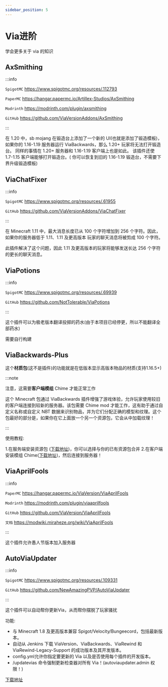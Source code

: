 ```yaml
---
sidebar_position: 5
---
```


# Via进阶

学会更多关于 via 的知识

## AxSmithing

:::info

`SpigotMC` https://www.spigotmc.org/resources/.112793

`PaperMC` https://hangar.papermc.io/Artillex-Studios/AxSmithing

`Modrinth` https://modrinth.com/plugin/axsmithing

`GitHub` https://github.com/ViaVersionAddons/AxSmithing

:::

在 1.20 中，sb mojang 在锻造台上添加了一个新的 UI(也就是添加了锻造模板)，如果你的 1.16-1.19 服务器运行 ViaBackwards，那么 1.20+ 玩家将无法打开锻造台。
同样的事情在 1.20+ 服务器和 1.16-1.19 客户端上也是如此。 该插件还使 1.7-1.15 客户端能够打开锻造台。( 你可以恢复到旧的 1.16-1.19 锻造台，不需要下界升级锻造模板)

## ViaChatFixer

:::info

`SpigotMC` https://www.spigotmc.org/resources/.61955

`GitHub` https://github.com/ViaVersionAddons/ViaChatFixer

:::

在 Minecraft 1.11 中，最大消息长度已从 100 个字符增加到 256 个字符。因此，如果你的服务器低于 1.11、1.11 及更高版本 玩家的聊天消息将被剪成 100 个字符。

此插件解决了这个问题，因此 1.11 及更高版本的玩家将能够发送长达 256 个字符的更长的聊天消息。

## ViaPotions

:::info

`SpigotMC` https://www.spigotmc.org/resources/.69939

`GitHub` https://github.com/NotTolerable/ViaPotions

:::

这个插件可以为极老版本翻译投掷的药水(由于本项目已经停更，所以不能翻译全部药水)

需要自行构建

## ViaBackwards-Plus

这个**材质包**(这不是插件)的功能就是在低版本显示高版本物品的材质(支持1.16.5+)

:::note

注意，这需要**客户端模组** Chime 才能正常工作

这个 Minecraft 包通过 ViaBackwards 插件增强了游戏体验，允许玩家使用较旧的客户端连接到较新的服务器。该包需要 Chime mod 才能工作，这有助于通过自定义名称或自定义 NBT 数据来识别物品，并为它们分配正确的模型和纹理。这个包最好的部分是，如果你在它上面放一个另一个资源包，它会从中加载纹理！

:::

使用教程:

1.在服务端安装资源包 ([下载地址](https://github.com/ViaVersionAddons/ViaBackwards-Plus))，你可以选择与你的已有资源包合并
2.在客户端安装模组 Chime([下载地址](https://modrinth.com/mod/chime))，然后连接到服务器！

## ViaAprilFools

:::info

`PaperMC` https://hangar.papermc.io/ViaVersion/ViaAprilFools

`Modrinth` https://modrinth.com/plugin/viaaprilfools

`GitHub` https://github.com/ViaVersion/ViaAprilFools

`文档` https://modwiki.miraheze.org/wiki/ViaAprilFools

:::

这个插件允许愚人节版本加入服务器

## AutoViaUpdater

:::info

`SpigotMC` https://www.spigotmc.org/resources/.109331

`GitHub` https://github.com/NewAmazingPVP/AutoViaUpdater

:::

这个插件可以自动帮你更新Via，从而帮你摆脱了玩家骚扰

功能:

* 与 Minecraft 1.8 及更高版本兼容 Spigot/Velocity/Bungeecord，包括最新版本。
* 自动从 Jenkins 下载 ViaVersion、ViaBackwards、ViaRewind 和 ViaRewind-Legacy-Support 的成功版本及其开发版本。
* config.yml允许你指定要更新的 Via 以及是否使用每个插件的开发版本。
* /updatevias 命令强制更新检查器对所有 Via！(autoviaupdater.admin 权限！)

[下载地址](https://www.spigotmc.org/resources/autoviaupdater.109331/)
